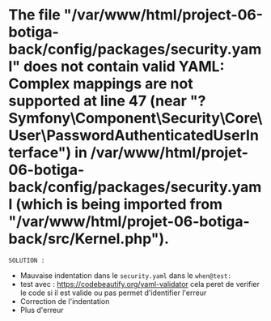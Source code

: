  # The file "/var/www/html/project-06-botiga-back/config/packages/security.yaml" does not contain valid YAML: Complex mappings are not supported at line 47 (near "? Symfony\Component\Security\Core\User\PasswordAuthenticatedUserInterface") in /var/www/html/projet-06-botiga-back/config/packages/security.yaml (which is being imported from "/var/www/html/projet-06-botiga-back/src/Kernel.php").

`SOLUTION :`

- Mauvaise indentation dans le `security.yaml` dans le `when@test: `
- test avec : https://codebeautify.org/yaml-validator cela peret de verifier le code si il est valide ou pas permet d'identifier l'erreur 
- Correction de l'indentation  
- Plus d'erreur